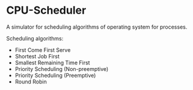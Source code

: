 # CPU-Scheduler

A simulator for scheduling algorithms of operating system for processes.

Scheduling algorithms:
<ul>
  <li>First Come First Serve</li>
  <li>Shortest Job First</li>
  <li>Smallest Remaining Time First</li>
  <li>Priority Scheduling (Non-preemptive)</li>
  <li>Priority Scheduling (Preemptive)</li>
  <li>Round Robin</li>
</ul>
